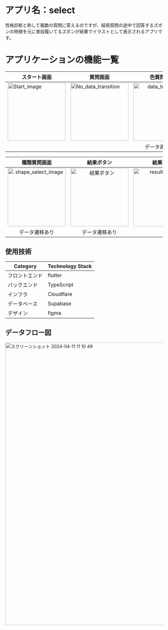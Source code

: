 # アプリ名：select

性格診断と称して複数の質問に答えるのですが、結局質問の途中で回答するズボンの特徴を元に普段履いてるズボンが結果でイラストとして表示されるアプリです。

# アプリケーションの機能一覧

|スタート画面|質問画面|色質問画面|
| --- | ---------- | :---------: |
|<img width="185" alt="Start_image" src="https://github.com/kou-nagamine/select/assets/136679628/e39952da-ef18-4518-b121-5299b8f0ad92">|<img width="185" alt="No_data_transition" src="https://github.com/kou-nagamine/select/assets/136679628/5bb09239-616b-4915-a13f-2a694acda169">|<img width="185" alt="data_transition" src="https://github.com/kou-nagamine/select/assets/136679628/00addb3d-364a-445c-9627-27ad04b04066">|
|||データ遷移あり|

|種類質問画面|結果ボタン|結果画面|
| :---: | :---: | :---: |
|<img width="185" alt="shape_select_image" src="https://github.com/kou-nagamine/select/assets/136679628/e3c92f3f-d989-4229-8125-191f51f1735a">|<img width="185" alt="結果ボタン" src="https://github.com/kou-nagamine/select/assets/136679628/5966f95f-e66d-4ba2-99f0-2467e4cc34ad">|<img width="185" alt="result_image" src="https://github.com/kou-nagamine/select/assets/136679628/60193ea0-ec94-44c0-9072-947b7b72ada7">|
|データ遷移あり|データ遷移あり||

## 使用技術

|Category|Technology Stack|
| --- | --- |
|フロントエンド|flutter|
|バックエンド|TypeScript|
|インフラ|Cloudflare|
|データベース|Supabase|
|デザイン|figma|

## データフロー図
<img width="900" alt="スクリーンショット 2024-04-11 11 10 49" src="https://github.com/kou-nagamine/select/assets/136679628/bc0dbd0d-217f-4524-9037-b7b90db3433b">
